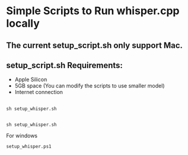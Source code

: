 # Simple Scripts to Run whisper.cpp locally

## The current setup_script.sh only support Mac.

## setup_script.sh Requirements:

- Apple Silicon 
- 5GB space (You can modify the scripts to use smaller model)
- Internet connection

##
```shellscript
sh setup_whisper.sh
```

## 

```shellscript
sh setup_whisper.sh
```

For windows

```powershellscript
setup_whisper.ps1
```